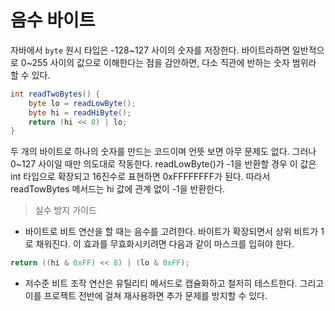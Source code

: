 # 음수 바이트
자바에서 `byte` 원시 타입은 -128~127 사이의 숫자를 저장한다.
바이트라하면 일반적으로 0~255 사이의 값으로 이해한다는 점을 감안하면, 다소 직관에 반하는 숫자 범위라 할 수 있다.

```java
int readTwoBytes() {
    byte lo = readLowByte();
    byte hi = readHiByte();
    return (hi << 8) | lo;
}
```
두 개의 바이트로 하나의 숫자를 만드는 코드이며 언뜻 보면 아무 문제도 없다.
그러나 0~127 사이일 때만 의도대로 작동한다.
readLowByte()가 -1을 반환할 경우 이 값은 int 타입으로 확장되고 16진수로 표현하면 0xFFFFFFFF가 된다.
따라서 readTowBytes 메서드는 hi 값에 관계 없이 -1을 반환한다.

> 실수 방지 가이드
* 바이트로 비트 연산을 할 때는 음수를 고려한다. 바이트가 확장되면서 상위 비트가 1로 채워진다. 이 효과를 무효화시키려면 다음과 같이 마스크를 입혀야 한다.
```java
return ((hi & 0xFF) << 8) | (lo & 0xFF);
```
* 저수준 비트 조작 연산은 유틸리티 메서드로 캡슐화하고 철저히 테스트한다. 그리고 이를 프로젝트 전반에 걸쳐 재사용하면 추가 문제를 방지할 수 있다.